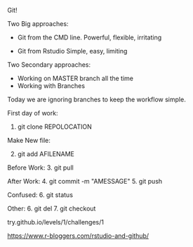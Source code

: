 Git!

Two Big approaches:

- Git from the CMD line.
      Powerful, flexible, irritating

- Git from Rstudio
      Simple, easy, limiting

Two Secondary approaches:
- Working on MASTER branch all the time
- Working with Branches

Today we are ignoring branches to keep the workflow simple.

First day of work:
1. git clone REPOLOCATION

Make New file:

2. git add AFILENAME

Before Work:
3. git pull

After Work:
4. git commit -m "AMESSAGE"
5. git push

Confused:
6. git status

Other:
6. git del
7. git checkout



try.github.io/levels/1/challenges/1


https://www.r-bloggers.com/rstudio-and-github/
